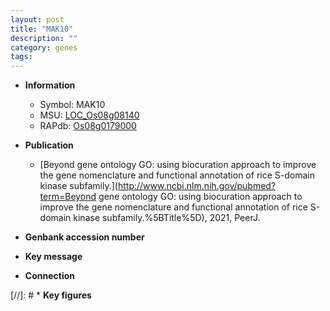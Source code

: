 ```yaml
---
layout: post
title: "MAK10"
description: ""
category: genes
tags: 
---
```


* **Information**  
    + Symbol: MAK10  
    + MSU: [LOC_Os08g08140](http://rice.uga.edu/cgi-bin/ORF_infopage.cgi?orf=LOC_Os08g08140)  
    + RAPdb: [Os08g0179000](http://rapdb.dna.affrc.go.jp/viewer/gbrowse_details/irgsp1?name=Os08g0179000)  

* **Publication**  
    + [Beyond gene ontology GO: using biocuration approach to improve the gene nomenclature and functional annotation of rice S-domain kinase subfamily.](http://www.ncbi.nlm.nih.gov/pubmed?term=Beyond gene ontology GO: using biocuration approach to improve the gene nomenclature and functional annotation of rice S-domain kinase subfamily.%5BTitle%5D), 2021, PeerJ.

* **Genbank accession number**  

* **Key message**  

* **Connection**  

[//]: # * **Key figures**  


